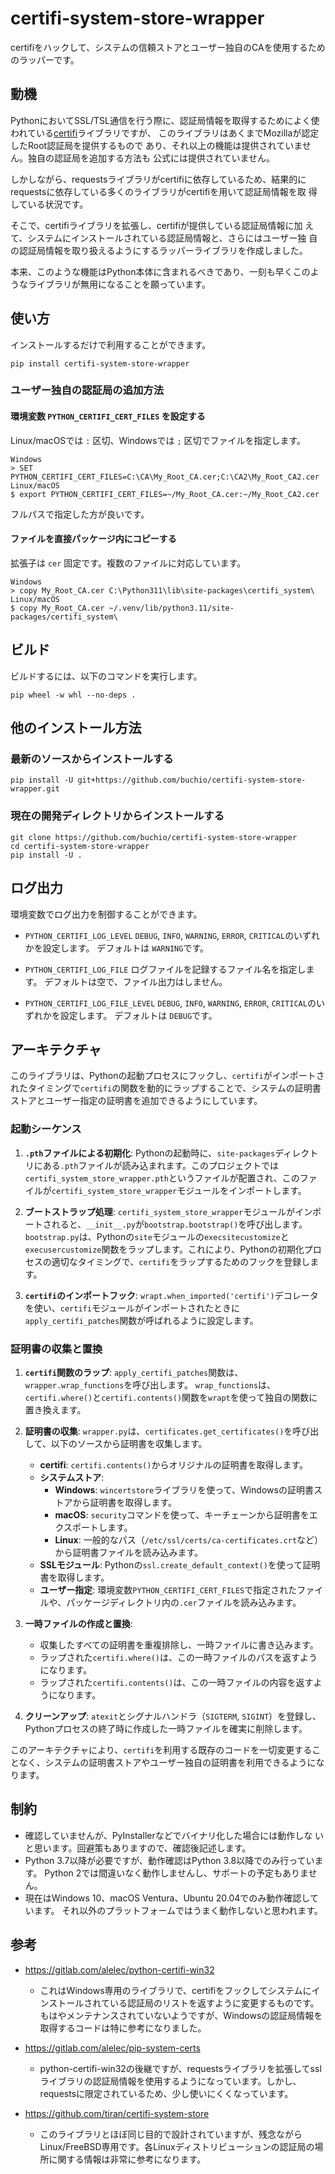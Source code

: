 # certifi-system-store-wrapper
certifiをハックして、システムの信頼ストアとユーザー独自のCAを使用するためのラッパーです。

## 動機

PythonにおいてSSL/TSL通信を行う際に、認証局情報を取得するためによく使
われている[certifi](https://pypi.org/project/certifi/)ライブラリですが、
このライブラリはあくまでMozillaが認定したRoot認証局を提供するもので
あり、それ以上の機能は提供されていません。独自の認証局を追加する方法も
公式には提供されていません。

しかしながら、requestsライブラリがcertifiに依存しているため、結果的に
requestsに依存している多くのライブラリがcertifiを用いて認証局情報を取
得している状況です。

そこで、certifiライブラリを拡張し、certifiが提供している認証局情報に加
えて、システムにインストールされている認証局情報と、さらにはユーザー独
自の認証局情報を取り扱えるようにするラッパーライブラリを作成しました。

本来、このような機能はPython本体に含まれるべきであり、一刻も早くこのよ
うなライブラリが無用になることを願っています。

## 使い方

インストールするだけで利用することができます。

    pip install certifi-system-store-wrapper

### ユーザー独自の認証局の追加方法

#### 環境変数 `PYTHON_CERTIFI_CERT_FILES` を設定する

Linux/macOSでは `:` 区切、Windowsでは `;` 区切でファイルを指定します。

    Windows
    > SET PYTHON_CERTIFI_CERT_FILES=C:\CA\My_Root_CA.cer;C:\CA2\My_Root_CA2.cer
    Linux/macOS
    $ export PYTHON_CERTIFI_CERT_FILES=~/My_Root_CA.cer:~/My_Root_CA2.cer


フルパスで指定した方が良いです。

#### ファイルを直接パッケージ内にコピーする

拡張子は `cer` 固定です。複数のファイルに対応しています。

    Windows
    > copy My_Root_CA.cer C:\Python311\lib\site-packages\certifi_system\
    Linux/macOS
    $ copy My_Root_CA.cer ~/.venv/lib/python3.11/site-packages/certifi_system\


## ビルド

ビルドするには、以下のコマンドを実行します。

    pip wheel -w whl --no-deps .


## 他のインストール方法

### 最新のソースからインストールする

    pip install -U git+https://github.com/buchio/certifi-system-store-wrapper.git

### 現在の開発ディレクトリからインストールする

    git clone https://github.com/buchio/certifi-system-store-wrapper
    cd certifi-system-store-wrapper
    pip install -U .

## ログ出力

環境変数でログ出力を制御することができます。

- `PYTHON_CERTIFI_LOG_LEVEL`
  `DEBUG`, `INFO`, `WARNING`, `ERROR`, `CRITICAL`のいずれかを設定します。
  デフォルトは `WARNING`です。

- `PYTHON_CERTIFI_LOG_FILE`
  ログファイルを記録するファイル名を指定します。
  デフォルトは空で、ファイル出力はしません。

- `PYTHON_CERTIFI_LOG_FILE_LEVEL`
  `DEBUG`, `INFO`, `WARNING`, `ERROR`, `CRITICAL`のいずれかを設定します。
  デフォルトは `DEBUG`です。

## アーキテクチャ

このライブラリは、Pythonの起動プロセスにフックし、`certifi`がインポートされたタイミングで`certifi`の関数を動的にラップすることで、システムの証明書ストアとユーザー指定の証明書を追加できるようにしています。

### 起動シーケンス

1.  **`.pth`ファイルによる初期化**:
    Pythonの起動時に、`site-packages`ディレクトリにある`.pth`ファイルが読み込まれます。このプロジェクトでは`certifi_system_store_wrapper.pth`というファイルが配置され、このファイルが`certifi_system_store_wrapper`モジュールをインポートします。

2.  **ブートストラップ処理**:
    `certifi_system_store_wrapper`モジュールがインポートされると、`__init__.py`が`bootstrap.bootstrap()`を呼び出します。
    `bootstrap.py`は、Pythonの`site`モジュールの`execsitecustomize`と`execusercustomize`関数をラップします。これにより、Pythonの初期化プロセスの適切なタイミングで、`certifi`をラップするためのフックを登録します。

3.  **`certifi`のインポートフック**:
    `wrapt.when_imported('certifi')`デコレータを使い、`certifi`モジュールがインポートされたときに`apply_certifi_patches`関数が呼ばれるように設定します。

### 証明書の収集と置換

1.  **`certifi`関数のラップ**:
    `apply_certifi_patches`関数は、`wrapper.wrap_functions`を呼び出します。
    `wrap_functions`は、`certifi.where()`と`certifi.contents()`関数を`wrapt`を使って独自の関数に置き換えます。

2.  **証明書の収集**:
    `wrapper.py`は、`certificates.get_certificates()`を呼び出して、以下のソースから証明書を収集します。
    -   **certifi**: `certifi.contents()`からオリジナルの証明書を取得します。
    -   **システムストア**:
        -   **Windows**: `wincertstore`ライブラリを使って、Windowsの証明書ストアから証明書を取得します。
        -   **macOS**: `security`コマンドを使って、キーチェーンから証明書をエクスポートします。
        -   **Linux**: 一般的なパス（`/etc/ssl/certs/ca-certificates.crt`など）から証明書ファイルを読み込みます。
    -   **SSLモジュール**: Pythonの`ssl.create_default_context()`を使って証明書を取得します。
    -   **ユーザー指定**: 環境変数`PYTHON_CERTIFI_CERT_FILES`で指定されたファイルや、パッケージディレクトリ内の`.cer`ファイルを読み込みます。

3.  **一時ファイルの作成と置換**:
    -   収集したすべての証明書を重複排除し、一時ファイルに書き込みます。
    -   ラップされた`certifi.where()`は、この一時ファイルのパスを返すようになります。
    -   ラップされた`certifi.contents()`は、この一時ファイルの内容を返すようになります。

4.  **クリーンアップ**:
    `atexit`とシグナルハンドラ（`SIGTERM`, `SIGINT`）を登録し、Pythonプロセスの終了時に作成した一時ファイルを確実に削除します。

このアーキテクチャにより、`certifi`を利用する既存のコードを一切変更することなく、システムの証明書ストアやユーザー独自の証明書を利用できるようになります。

## 制約

- 確認していませんが、PyInstallerなどでバイナリ化した場合には動作しな
  いと思います。回避策もありますので、確認後記述します。
- Python 3.7以降が必要ですが、動作確認はPython 3.8以降でのみ行っています。
  Python 2では間違いなく動作しませんし、サポートの予定もありません。
- 現在はWindows 10、macOS Ventura、Ubuntu 20.04でのみ動作確認しています。
  それ以外のプラットフォームではうまく動作しないと思われます。

## 参考
- https://gitlab.com/alelec/python-certifi-win32
  - これはWindows専用のライブラリで、certifiをフックしてシステムにインストールされている認証局のリストを返すように変更するものです。もはやメンテナンスされていないようですが、Windowsの認証局情報を取得するコードは特に参考になりました。

- https://gitlab.com/alelec/pip-system-certs
  - python-certifi-win32の後継ですが、requestsライブラリを拡張してsslライブラリの認証局情報を使用するようになっています。しかし、requestsに限定されているため、少し使いにくくなっています。

- https://github.com/tiran/certifi-system-store
  - このライブラリとほぼ同じ目的で設計されていますが、残念ながらLinux/FreeBSD専用です。各Linuxディストリビューションの認証局の場所に関する情報は非常に参考になります。
